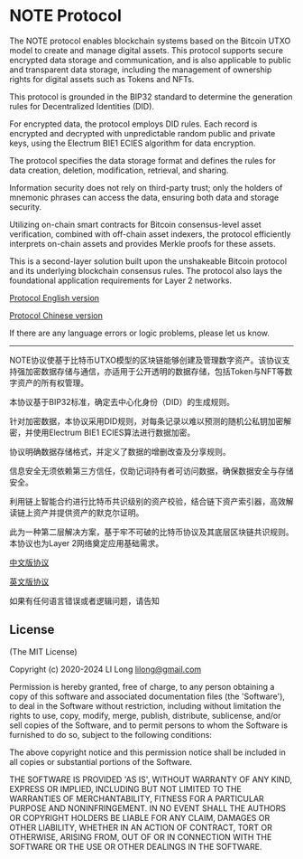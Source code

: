 # NOTE Protocol

The NOTE protocol enables blockchain systems based on the Bitcoin UTXO model to create and manage digital assets. This protocol supports secure encrypted data storage and communication, and is also applicable to public and transparent data storage, including the management of ownership rights for digital assets such as Tokens and NFTs.

This protocol is grounded in the BIP32 standard to determine the generation rules for Decentralized Identities (DID).

For encrypted data, the protocol employs DID rules. Each record is encrypted and decrypted with unpredictable random public and private keys, using the Electrum BIE1 ECIES algorithm for data encryption.

The protocol specifies the data storage format and defines the rules for data creation, deletion, modification, retrieval, and sharing.

Information security does not rely on third-party trust; only the holders of mnemonic phrases can access the data, ensuring both data and storage security.

Utilizing on-chain smart contracts for Bitcoin consensus-level asset verification, combined with off-chain asset indexers, the protocol efficiently interprets on-chain assets and provides Merkle proofs for these assets.

This is a second-layer solution built upon the unshakeable Bitcoin protocol and its underlying blockchain consensus rules. The protocol also lays the foundational application requirements for Layer 2 networks.

[Protocol English version](./NOTE-Protocol-V2-English.md)

[Protocol Chinese version](./NOTE-Protocol-V2-Chinese.md)

If there are any language errors or logic problems, please let us know.


---
NOTE协议使基于比特币UTXO模型的区块链能够创建及管理数字资产。该协议支持强加密数据存储与通信，亦适用于公开透明的数据存储，包括Token与NFT等数字资产的所有权管理。

本协议基于BIP32标准，确定去中心化身份（DID）的生成规则。

针对加密数据，本协议采用DID规则，对每条记录以难以预测的随机公私钥加密解密，并使用Electrum BIE1 ECIES算法进行数据加密。

协议明确数据存储格式，并定义了数据的增删改查及分享规则。

信息安全无须依赖第三方信任，仅助记词持有者可访问数据，确保数据安全与存储安全。

利用链上智能合约进行比特币共识级别的资产校验，结合链下资产索引器，高效解读链上资产并提供资产的默克尔证明。

此为一种第二层解决方案，基于牢不可破的比特币协议及其底层区块链共识规则。本协议也为Layer 2网络奠定应用基础需求。


[中文版协议](./NOTE-Protocol-V2-Chinese.md)

[英文版协议](./NOTE-Protocol-V2-English.md)

如果有任何语言错误或者逻辑问题，请告知


## License
(The MIT License)

Copyright (c) 2020-2024 LI Long <lilong@gmail.com>

Permission is hereby granted, free of charge, to any person obtaining a copy of this software and associated documentation files (the 'Software'), to deal in the Software without restriction, including without limitation the rights to use, copy, modify, merge, publish, distribute, sublicense, and/or sell copies of the Software, and to permit persons to whom the Software is furnished to do so, subject to the following conditions:

The above copyright notice and this permission notice shall be included in all copies or substantial portions of the Software.

THE SOFTWARE IS PROVIDED 'AS IS', WITHOUT WARRANTY OF ANY KIND, EXPRESS OR IMPLIED, INCLUDING BUT NOT LIMITED TO THE WARRANTIES OF MERCHANTABILITY, FITNESS FOR A PARTICULAR PURPOSE AND NONINFRINGEMENT. IN NO EVENT SHALL THE AUTHORS OR COPYRIGHT HOLDERS BE LIABLE FOR ANY CLAIM, DAMAGES OR OTHER LIABILITY, WHETHER IN AN ACTION OF CONTRACT, TORT OR OTHERWISE, ARISING FROM, OUT OF OR IN CONNECTION WITH THE SOFTWARE OR THE USE OR OTHER DEALINGS IN THE SOFTWARE.
